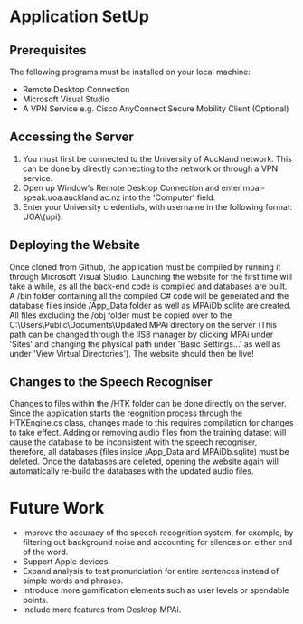 # Application SetUp
## Prerequisites
The following programs must be installed on your local machine:
* Remote Desktop Connection
* Microsoft Visual Studio
* A VPN Service e.g. Cisco AnyConnect Secure Mobility Client (Optional)

## Accessing the Server
1. You must first be connected to the University of Auckland network. This can be done by directly connecting to the network or through a VPN service. 
2. Open up Window's Remote Desktop Connection and enter mpai-speak.uoa.auckland.ac.nz into the 'Computer' field.
3. Enter your University credentials, with username in the following format: UOA\\{upi}.

## Deploying the Website
Once cloned from Github, the application must be compiled by running it through Microsoft Visual Studio. Launching the website for the first time will take a while, as all the back-end code is compiled and databases are built. A /bin folder containing all the compiled C# code will be generated and the database files inside /App_Data folder as well as MPAiDb.sqlite are created. All files excluding the /obj folder must be copied over to the C:\Users\Public\Documents\Updated MPAi directory on the server (This path can be changed through the IIS8 manager by clicking MPAi under 'Sites' and changing the physical path under 'Basic Settings...' as well as under 'View Virtual Directories'). The website should then be live!

## Changes to the Speech Recogniser
Changes to files within the /HTK folder can be done directly on the server. Since the application starts the reognition process through the HTKEngine.cs class, changes made to this requires compilation for changes to take effect. Adding or removing audio files from the training dataset will cause the database to be inconsistent with the speech recogniser, therefore, all databases (files inside /App_Data and MPAiDb.sqlite) must be deleted. Once the databases are deleted, opening the website again will automatically re-build the databases with the updated audio files.

# Future Work
* Improve the accuracy of the speech recognition system, for example, by filtering out background noise and accounting for silences on either end of the word.
* Support Apple devices.
* Expand analysis to test pronunciation for entire sentences instead of simple words and phrases.
* Introduce more gamification elements such as user levels or spendable points.
* Include more features from Desktop MPAi.
